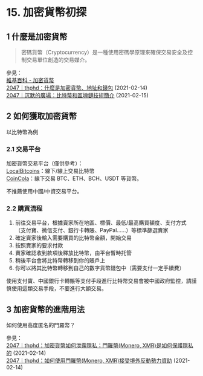 # 15. 加密貨幣初探



## 1 什麼是加密貨幣

>  密碼貨幣（Cryptocurrency）是一種使用密碼學原理來確保交易安全及控制交易單位創造的交易媒介。

參見：  
[維基百科 - 加密貨幣](https://zh.wikipedia.org/wiki/%E5%8A%A0%E5%AF%86%E8%B2%A8%E5%B9%A3)  
[2047｜thphd：什麼是加密貨幣、地址和錢包](https://2047.name/t/11136) (2021-02-14)  
[2047｜沉默的廣場：比特幣和區塊鏈技術簡介](https://2047.name/t/11148) (2021-02-15)


## 2 如何獲取加密貨幣

以比特幣為例

### 2.1 交易平台

加密貨幣交易平台（僅供參考）：  
[LocalBitcoins](https://localbitcoins.com/?ch=khtm)：線下/線上交易比特幣  
[CoinCola](https://www.coincola.com/mobile/signup?ref=QAcvfy2g)：線下交易 BTC、ETH、BCH、USDT 等貨幣。  

不推薦使用中國/中資交易平台。

### 2.2 購買流程

1. 前往交易平台，根據賣家所在地區、標價、最低/最高購買額度、支付方式（支付寶、微信支付、銀行卡轉賬、PayPal……）等標準篩選賣家
2. 確定賣家後輸入需要購買的比特幣金額，開始交易
3. 按照賣家的要求付款
4. 賣家確認收到款項後釋放比特幣，由平台暫時托管
5. 稍後平台會將比特幣轉移到你的賬戶上
6. 你可以將其比特幣轉移到自己的數字貨幣錢包中（需要支付一定手續費）

使用支付寶、中國銀行卡轉賬等支付手段進行比特幣交易會被中國政府監控，請謹慎使用這類交易手段，不要進行大額交易。

## 3 加密貨幣的進階用法

如何使用高度匿名的門羅幣？

參見：  
[2047｜thphd：加密貨幣如何泄露隱私；門羅幣(Monero, XMR)是如何保護隱私的](https://2047.name/t/11139) (2021-02-14)  
[2047｜thphd：如何使用門羅幣(Monero, XMR)接受境外反動勢力資助]( https://2047.name/t/11132) (2021-02-14)  



